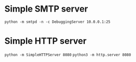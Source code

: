 # Simple SMTP server

```python -m smtpd -n -c DebuggingServer 10.0.0.1:25```

# Simple HTTP server

```python -m SimpleHTTPServer 8080```
```python3 -m http.server 8080```

